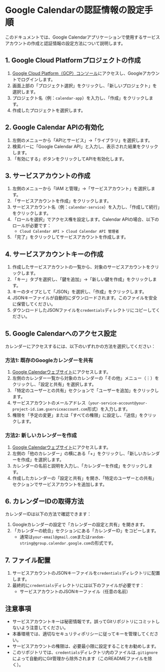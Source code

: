 # Google Calendarの認証情報の設定手順

このドキュメントでは、Google Calendarアプリケーションで使用するサービスアカウントの作成と認証情報の設定方法について説明します。

## 1. Google Cloud Platformプロジェクトの作成

1. [Google Cloud Platform（GCP）コンソール](https://console.cloud.google.com/)にアクセスし、Googleアカウントでログインします。
2. 画面上部の「プロジェクト選択」をクリックし、「新しいプロジェクト」を選択します。
3. プロジェクト名（例：`calendar-app`）を入力し、「作成」をクリックします。
4. 作成したプロジェクトを選択します。

## 2. Google Calendar APIの有効化

1. 左側のメニューから「APIとサービス」→「ライブラリ」を選択します。
2. 検索バーに「Google Calendar API」と入力し、表示された結果をクリックします。
3. 「有効にする」ボタンをクリックしてAPIを有効化します。

## 3. サービスアカウントの作成

1. 左側のメニューから「IAM と管理」→「サービスアカウント」を選択します。
2. 「サービスアカウントを作成」をクリックします。
3. サービスアカウント名（例：`calendar-service`）を入力し、「作成して続行」をクリックします。
4. 「ロールを選択」でアクセス権を設定します。Calendar APIの場合、以下のロールが必要です：
   - `Cloud Calendar API > Cloud Calendar API 管理者`
5. 「完了」をクリックしてサービスアカウントを作成します。

## 4. サービスアカウントキーの作成

1. 作成したサービスアカウントの一覧から、対象のサービスアカウントをクリックします。
2. 「キー」タブを選択し、「鍵を追加」→「新しい鍵を作成」をクリックします。
3. キーのタイプとして「JSON」を選択し、「作成」をクリックします。
4. JSONキーファイルが自動的にダウンロードされます。このファイルを安全に保管してください。
5. ダウンロードしたJSONファイルを`credentials`ディレクトリにコピーしてください。

## 5. Google Calendarへのアクセス設定

カレンダーにアクセスするには、以下のいずれかの方法を選択してください：

### 方法1: 既存のGoogleカレンダーを共有

1. [Google Calendarウェブサイト](https://calendar.google.com/)にアクセスします。
2. 左側のカレンダー一覧から対象のカレンダーの「その他」メニュー（⋮）をクリックし、「設定と共有」を選択します。
3. 「特定のユーザーとの共有」セクションで「ユーザーを追加」をクリックします。
4. サービスアカウントのメールアドレス（`your-service-account@your-project-id.iam.gserviceaccount.com`形式）を入力します。
5. 権限を「予定の変更」または「すべての権限」に設定し、「送信」をクリックします。

### 方法2: 新しいカレンダーを作成

1. [Google Calendarウェブサイト](https://calendar.google.com/)にアクセスします。
2. 左側の「他のカレンダー」の横にある「+」をクリックし、「新しいカレンダーを作成」を選択します。
3. カレンダーの名前と説明を入力し、「カレンダーを作成」をクリックします。
4. 作成したカレンダーの「設定と共有」を開き、「特定のユーザーとの共有」セクションでサービスアカウントを追加します。

## 6. カレンダーIDの取得方法

カレンダーIDは以下の方法で確認できます：
1. Googleカレンダーの設定で「カレンダーの設定と共有」を開きます。
2. 「カレンダーの統合」セクションにある「カレンダーID」をコピーします。
   - 通常は`your-email@gmail.com`または`random-string@group.calendar.google.com`の形式です。

## 7. ファイル配置

1. サービスアカウントのJSONキーファイルを`credentials`ディレクトリに配置します。
2. 最終的に`credentials`ディレクトリには以下のファイルが必要です：
   - サービスアカウントのJSONキーファイル（任意の名前）

## 注意事項

- サービスアカウントキーは秘密情報です。誤ってGitリポジトリにコミットしないよう注意してください。
- 本番環境では、適切なセキュリティポリシーに従ってキーを管理してください。
- サービスアカウントの権限は、必要最小限に設定することをお勧めします。
- このリポジトリでは、`credentials`ディレクトリ内のファイルは`.gitignore`によって自動的にGit管理から除外されます（このREADMEファイルを除く）。 